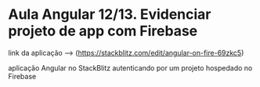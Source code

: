 # Aula Angular 12/13. Evidenciar projeto de app com Firebase

link da aplicação --> (https://stackblitz.com/edit/angular-on-fire-69zkc5)

aplicação Angular no StackBlitz autenticando por um projeto hospedado no Firebase
